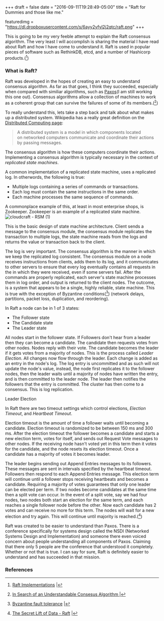 +++
draft = false
date = "2016-09-11T19:28:49-05:00"
title = "Raft for Dummies and those like me."

featuredimg = "https://dl.dropboxusercontent.com/s/6ayy2yfyl2j2qtc/raft.png"
+++

This is going to be my very feeble attempt to explain the Raft consensus algorithm.  The very least I will accomplish is sharing the material I have read about Raft and how I have come to understand it. Raft is used in popular pieces of software such as RethinkDB, etcd, and a number of Hashicorp products.([^1])

### What is Raft?

Raft was developed in the hopes of creating an easy to understand consensus algorithm. As far as that goes, I think they succeeded, especially when compared with similiar algorithms, such as [Paxos](https://en.wikipedia.org/wiki/Paxos_(computer_science))(I am still working this one out). Consensus algorithms allow a collection of machines to work as a coherent group that can survive the failures of some of its members.([^2])

To really understand this, lets take a step back and talk about what makes up a distributed system. Wikipedia has a really great definition on the [Distributed Computing page](https://en.wikipedia.org/wiki/Distributed_computing):

> A distributed system is a model in which components located on networked computers communicate and coordinate their actions by passing messages.

The consensus algorithm is how these computers coordinate their actions. Implementing a consensus algorithm is typically necessary in the context of *replicated state machines*. 

A common implementation of a replicated state machine, uses a replicated log. In otherwords, the following is true:

- Multiple logs containing a series of commands or transactions.
- Each log must contain the same instructions in the same order.
- Each machine processes the same sequence of commands.

 A commonplace example of this, at least in most enterprise shops, is Zookeeper. Zookeeper is an example of a replicated state machine.![cloudcraft - RSM (1)](https://dl.dropboxusercontent.com/s/eahsi12m5jov22u/statemachine.png)

This is the basic design of state machine architecture. Client sends a message to the consensus module, the consensus module replicates the transaction to multiple logs, the state machine reads from the logs and returns the value or transaction back to the client.

The log is very important. The consensus algorithm is the manner in which we keep the replicated log consistent. The consensus module on a node receives instructions from clients, adds them to its log, and it communicates to other servers to ensure that every log eventually contains all requests in the in which they were received, even if some servers fail. After the commands are properly replicated, each server's state machine processes them in log order, and output is returned to the client nodes. The outcome, is a system that appears to be a single, highly reliable, state machine. This is true with the exception of Byzantine conditions([^3]) (network delays, partitions, packet loss, duplication, and reordering).



In Raft a node can be in 1 of 3 states:

- The Follower state
- The Candidate state
- The Leader state



All nodes start in the follower state. If Followers don't hear from a leader then they can become a candidate. The candidate then requests votes from other nodes. Nodes reply with their vote. The candidate becomes the leader if it gets votes from a majority of nodes. This is the process called *Leader Election*. All changes now flow through the leader. Each change is added as an entry in the node's log. The log entry is uncommitted and as such will not update the node's value, instead, the node first replicates it to the follower nodes, then the leader waits until a majority of nodes have written the entry, and is then committed to the leader node. The leader then notifies the followers that the entry is committed. The cluster has then come to a consensus. This is log replication.



Leader Election

In Raft there are two timeout settings which control elections, *Election Timeout*, and *Heartbeat Timeout*.

Election timeout is the amount of time a follower waits until becoming a candidate. Election timeout is randomized to be between 150 ms and 300 ms. After the election timeout the follower becomes a candidate and starts a new election term, votes for itself, and sends out Request Vote messages to other nodes. If the receiving node hasn't voted yet in this term then it votes for the candidate, and the node resets its election timeout. Once a candidate has a majority of votes it becomes leader. 

The leader begins sending out Append Entries messages to its followers. These messages are sent in intervals specified by the heartbeat timeout. Followers then respond to each Append Entries message. This election term will continue until a follower stops receiving heartbeats and becomes a candidate. Requiring a majority of votes guarantees that only one leader can be elected per term. If two nodes become candidates at the same time then a split vote can occur. In the event of a split vote, say we had four nodes, two nodes both start an election for the same term, and each reaches a single follower node before the other. Now each candidate has 2 votes and can receive no more for this term. The nodes will wait for a new election and try again. This will continue until majority is reached.([^4])



Raft was created to be easier to understand than Paxos. There is a conference specifically for systems design called the NSDI (Networked Systems Design and Implementation) and someone there even voiced concern about people understanding all components of Paxos. Claiming that there only 5 people are the conference that understood it completely. Whether or not that is true. I can say for sure, Raft is definitely easier to understand and has succeeded in that mission.

### References

[^1]: [Raft Implementations](https://raft.github.io/#implementations) |
[^2]: [In Search of an Understandable Consesus Algorithm ](https://raft.github.io/raft.pdf) | 
[^3]: [Byzantine fault tolerance](https://en.wikipedia.org/wiki/Byzantine_fault_tolerance) |
[^4]: [The Secret Lift of Data - Raft](http://thesecretlivesofdata.com/raft/#home) | 



